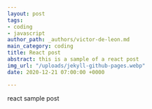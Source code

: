 ```yaml
---
layout: post
tags:
- coding
- javascript
author_path: _authors/victor-de-leon.md
main_category: coding
title: React post
abstract: this is a sample of a react post
img_url: "/uploads/jekyll-github-pages.webp"
date: 2020-12-21 07:00:00 +0000

---
```

react sample post